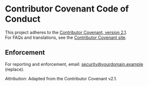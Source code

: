 # Contributor Covenant Code of Conduct

This project adheres to the [Contributor Covenant, version 2.1](https://www.contributor-covenant.org/version/2/1/code_of_conduct/).  
For FAQs and translations, see the [Contributor Covenant site](https://www.contributor-covenant.org/).  

## Enforcement
For reporting and enforcement, email: security@yourdomain.example (replace).

_Attribution:_ Adapted from the Contributor Covenant v2.1.  
